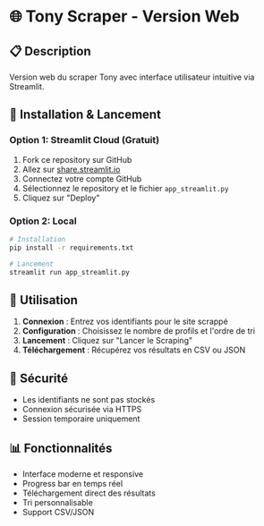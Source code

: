 # 🌐 Tony Scraper - Version Web

## 📋 Description
Version web du scraper Tony avec interface utilisateur intuitive via Streamlit.

## 🚀 Installation & Lancement

### Option 1: Streamlit Cloud (Gratuit)
1. Fork ce repository sur GitHub
2. Allez sur [share.streamlit.io](https://share.streamlit.io)
3. Connectez votre compte GitHub
4. Sélectionnez le repository et le fichier `app_streamlit.py`
5. Cliquez sur "Deploy"

### Option 2: Local
```bash
# Installation
pip install -r requirements.txt

# Lancement
streamlit run app_streamlit.py
```

## 🔧 Utilisation

1. **Connexion** : Entrez vos identifiants pour le site scrappé
2. **Configuration** : Choisissez le nombre de profils et l'ordre de tri
3. **Lancement** : Cliquez sur "Lancer le Scraping"
4. **Téléchargement** : Récupérez vos résultats en CSV ou JSON

## 🔐 Sécurité
- Les identifiants ne sont pas stockés
- Connexion sécurisée via HTTPS
- Session temporaire uniquement

## 📊 Fonctionnalités
- Interface moderne et responsive
- Progress bar en temps réel
- Téléchargement direct des résultats
- Tri personnalisable
- Support CSV/JSON
